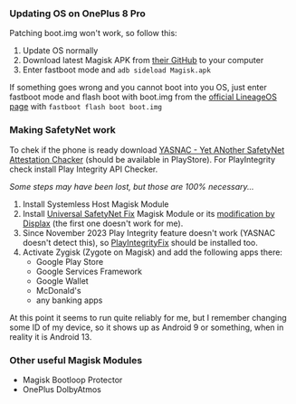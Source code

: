 ### Updating OS on OnePlus 8 Pro

Patching boot.img won't work, so follow this: 
1. Update OS normally
2. Download latest Magisk APK from [their GitHub](https://github.com/topjohnwu/Magisk/releases/tag/v26.3) to your computer
3. Enter fastboot mode and `adb sideload Magisk.apk`

If something goes wrong and you cannot boot into you OS, just enter fastboot mode and flash boot with boot.img from the 
[official LineageOS page](https://download.lineageos.org/devices/instantnoodlep/builds) with `fastboot flash boot boot.img`


### Making SafetyNet work

To chek if the phone is ready download [YASNAC - Yet ANother SafetyNet Attestation Chacker](https://github.com/RikkaW/YASNAC) 
(should be available in PlayStore). For PlayIntegrity check install Play Integrity API Checker.

_Some steps may have been lost, but those are 100% necessary..._
1. Install Systemless Host Magisk Module
2. Install [Universal SafetyNet Fix](https://github.com/kdrag0n/safetynet-fix) Magisk Module or its 
    [modification by Displax](https://github.com/Displax/safetynet-fix/) (the first one doesn't work for me).
3. Since November 2023 Play Integrity feature doesn't work (YASNAC doesn't detect this), so [PlayIntegrityFix](https://github.com/chiteroman/PlayIntegrityFix) should be installed too. 
4. Activate Zygisk (Zygote on Magisk) and add the following apps there:
    - Google Play Store
    - Google Services Framework
    - Google Wallet
    - McDonald's
    - any banking apps
  
At this point it seems to run quite reliably for me, but I remember changing some ID of my device, so it shows up as Android 9 
or something, when in reality it is Android 13. 


### Other useful Magisk Modules

- Magisk Bootloop Protector
- OnePlus DolbyAtmos
